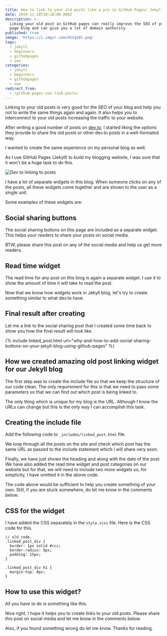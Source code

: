 ```yaml
---
title: How to link to your old posts like a pro in GitHub Pages/ Jekyll blog
date: 2019-11-28T18:10:00.000Z
description: >-
  Liking your old post in GitHub pages can really improve the SEO of you GitHub
  page blog and can give you a lot of domain authority.
published: true
image: 'https://i.imgur.com/H1tqz8l.png'
tags:
  - jekyll
  - beginners
  - githubpages
  - seo
categories:
  - jekyll
  - beginners
  - githubpages
  - seo
redirect_from:
  - /github-pages-seo-link-posts/
---
```


Linking to your old posts is very good for the SEO of your blog and help you not to write the same things again and again. It also helps you to interconnect to your old posts increasing the traffic to your website.

After writing a good number of posts on [dev.to](https://dev.to/singh1114), I started liking the options they provide to share the old posts or other dev.to posts in a well-formated way.

I wanted to create the same experience on my personal blog as well.

As I use GitHub Pages (Jekyll) to build my blogging website, I was sure that it won't be a huge task to do this.

![Dev to linking to posts](https://i.imgur.com/H1tqz8l.png "Dev to linking to posts")

I have a lot of separate widgets in this blog. When someone clicks on any of the posts, all these widgets come together and are shown to the user as a single unit.

Some examples of these widgets are:

## Social sharing buttons

The social sharing buttons on this page are included as a separate widget. This helps your readers to share your posts on social media.

BTW, please share this post on any of the social media and help us get more readers.

## Read time widget

The read time for any post on this blog is again a separate widget. I use it to show the amount of time it will take to read the post.

Now that we know how widgets work in Jekyll blog, let's try to create something similar to what dev.to have.

## Final result after creating 

Let me a link to the social sharing post that I created some time back to show you how the final result will look like.

{% include linked_post.html url="why-and-how-to-add-social-sharing-buttons-on-your-jekyll-blog-using-github-pages" %}

## How we created amazing old post linking widget for our Jekyll blog

The first step was to create the include file so that we keep the structure of our code clean. The only requirement for this is that we need to pass some parameters so that we can find out which post is being linked to.

The only thing which is unique for my blog is the URL. Although I know the URLs can change but this is the only way I can accomplish this task.

## Creating the include file

Add the following code to `_includes/linked_post.html` file.

<script src="https://gist.github.com/singh1114/f975bf06a8f8014d0768a026c3d3ef0f.js"></script>

We loop through all the posts on the site and check which post has the same URL as passed to the include statement which I will share very soon.

Finally, we have just shown the heading and along with the date of the post. We have also added the read time widget and post categories on our website but for that, we will need to include two more widgets so, for simplicity, I have omitted it in the above code.

The code above would be sufficient to help you create something of your own. Still, if you are stuck somewhere, do let me know in the comments below.

## CSS for the widget

I have added the CSS separately in the `style.scss` file. Here is the CSS code for this.

```
// old code.
.linked_post_div {
  border: 1px solid #ccc;
  border-radius: 5px;
  padding: 15px;
}

.linked_post_div h1 {
  margin-top: 0px;
}
```

## How to use this widget?

All you have to do is something like this.

<script src="https://gist.github.com/singh1114/453154690cfa88c40a4f4d7a27bd3a54.js"></script>

Nice right, I hope it helps you to create links to your old posts. Please share this post on social media and let me know in the comments below.

Also, if you found something wrong do let me know. Thanks for reading.